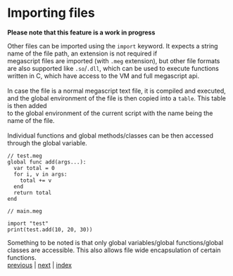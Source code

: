 <h1>Importing files</h1>

<b>Please note that this feature is a work in progress</b>

Other files can be imported using the `import` keyword. It expects a string name of the file path, an extension is not required if<br>
megascript files are imported (with `.meg` extension), but other file formats are also supported like `.so`/`.dll`, which can be used to execute functions<br>
written in C, which have access to the VM and full megascript api.<br><br>
In case the file is a normal megascript text file, it is compiled and executed, and the global environment of the file is then copied into a `table`. This table is then added<br>
to the global environment of the current script with the name being the name of the file.<br>
<br>
Individual functions and global methods/classes can be then accessed through the global variable.
```
// test.meg
global func add(args...):
  var total = 0
  for i, v in args:
    total += v
  end
  return total
end 
```
```
// main.meg

import "test"
print(test.add(10, 20, 30))
```
Something to be noted is that only global variables/global functions/global classes are accessible. This also allows file wide encapsulation of certain functions.
<br>
[previous](/docs/looping.md) | [next](/docs/globals.md) | [index](/docs/documentation.md)
